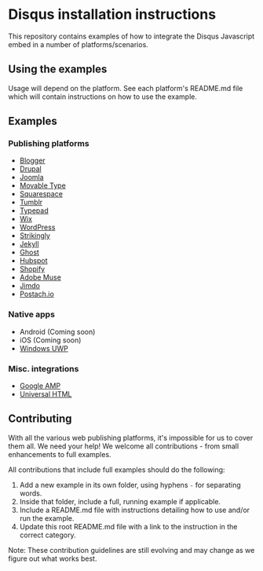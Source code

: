 # Disqus installation instructions

This repository contains examples of how to integrate the Disqus Javascript embed in a number of platforms/scenarios.

## Using the examples

Usage will depend on the platform. See each platform's README.md file which will contain instructions on how to use the example.

## Examples

### Publishing platforms

- [Blogger](/blogger/)
- [Drupal](/drupal/)
- [Joomla](/joomla/)
- [Movable Type](/movabletype/)
- [Squarespace](/squarespace/)
- [Tumblr](/tumblr/)
- [Typepad](/typepad/)
- [Wix](/wix/)
- [WordPress](/wordpress/)
- [Strikingly](/strikingly/)
- [Jekyll](/jekyll/)
- [Ghost](/ghost/)
- [Hubspot](/hubspot/)
- [Shopify](/shopify/)
- [Adobe Muse](/adobemuse/)
- [Jimdo](/jimdo)
- [Postach.io](/postachio)

### Native apps

- Android (Coming soon)
- iOS (Coming soon)
- [Windows UWP](/windows-uwp/)

### Misc. integrations

- [Google AMP](/google-amp/)
- [Universal HTML](/universal/)


## Contributing

With all the various web publishing platforms, it's impossible for us to cover them all. We need your help! We welcome all contributions - from small enhancements to full examples.

All contributions that include full examples should do the following:

1. Add a new example in its own folder, using hyphens `-` for separating words.
2. Inside that folder, include a full, running example if applicable.
3. Include a README.md file with instructions detailing how to use and/or run the example.
4. Update this root README.md file with a link to the instruction in the correct category.

Note: These contribution guidelines are still evolving and may change as we figure out what works best.
